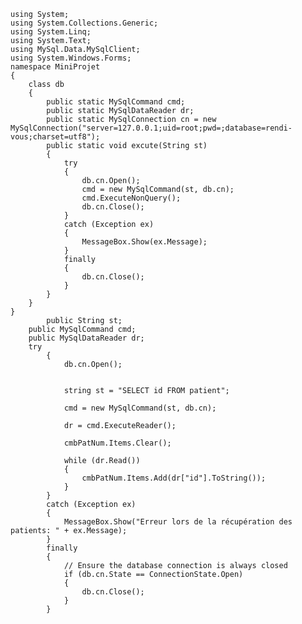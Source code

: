 


    using System;
    using System.Collections.Generic;
    using System.Linq;
    using System.Text;
    using MySql.Data.MySqlClient;
    using System.Windows.Forms;
    namespace MiniProjet
    {
        class db
        {
            public static MySqlCommand cmd;
            public static MySqlDataReader dr;
            public static MySqlConnection cn = new MySqlConnection("server=127.0.0.1;uid=root;pwd=;database=rendi-vous;charset=utf8");
            public static void excute(String st)
            {
                try
                {
                    db.cn.Open();
                    cmd = new MySqlCommand(st, db.cn);
                    cmd.ExecuteNonQuery();
                    db.cn.Close();
                }
                catch (Exception ex)
                {
                    MessageBox.Show(ex.Message);
                }
                finally
                {
                    db.cn.Close();
                }
            }
        }
    }
            public String st;
        public MySqlCommand cmd;
        public MySqlDataReader dr;
        try
            {
                db.cn.Open();

                
                string st = "SELECT id FROM patient"; 

                cmd = new MySqlCommand(st, db.cn);

                dr = cmd.ExecuteReader();

                cmbPatNum.Items.Clear();

                while (dr.Read())
                {
                    cmbPatNum.Items.Add(dr["id"].ToString());
                }
            }
            catch (Exception ex)
            {
                MessageBox.Show("Erreur lors de la récupération des patients: " + ex.Message);
            }
            finally
            {
                // Ensure the database connection is always closed
                if (db.cn.State == ConnectionState.Open)
                {
                    db.cn.Close();
                }
            }
